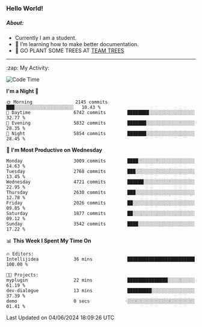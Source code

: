 ### Hello World!

##### About:
- Currently I am a student.
- 🌱 I’m learning how to make better documentation.
- 🌱 GO PLANT SOME TREES AT [TEAM TREES](https://teamtrees.org/)

---
  <summary>:zap: My Activity:</summary>
  
<!--START_SECTION:waka-->
![Code Time](http://img.shields.io/badge/Code%20Time-1%2C377%20hrs%2025%20mins-blue)

**I'm a Night 🦉** 

```text
🌞 Morning                2145 commits        ███░░░░░░░░░░░░░░░░░░░░░░   10.43 % 
🌆 Daytime                6742 commits        ████████░░░░░░░░░░░░░░░░░   32.77 % 
🌃 Evening                5832 commits        ███████░░░░░░░░░░░░░░░░░░   28.35 % 
🌙 Night                  5854 commits        ███████░░░░░░░░░░░░░░░░░░   28.45 % 
```
📅 **I'm Most Productive on Wednesday** 

```text
Monday                   3009 commits        ████░░░░░░░░░░░░░░░░░░░░░   14.63 % 
Tuesday                  2768 commits        ███░░░░░░░░░░░░░░░░░░░░░░   13.45 % 
Wednesday                4721 commits        ██████░░░░░░░░░░░░░░░░░░░   22.95 % 
Thursday                 2630 commits        ███░░░░░░░░░░░░░░░░░░░░░░   12.78 % 
Friday                   2026 commits        ██░░░░░░░░░░░░░░░░░░░░░░░   09.85 % 
Saturday                 1877 commits        ██░░░░░░░░░░░░░░░░░░░░░░░   09.12 % 
Sunday                   3542 commits        ████░░░░░░░░░░░░░░░░░░░░░   17.22 % 
```


📊 **This Week I Spent My Time On** 

```text
🔥 Editors: 
Intellijidea             36 mins             █████████████████████████   100.00 % 

🐱‍💻 Projects: 
myplugin                 22 mins             ███████████████░░░░░░░░░░   61.19 % 
dev-dialogue             13 mins             █████████░░░░░░░░░░░░░░░░   37.39 % 
demo                     0 secs              ░░░░░░░░░░░░░░░░░░░░░░░░░   01.41 % 
```


 Last Updated on 04/06/2024 18:09:26 UTC
<!--END_SECTION:waka-->
